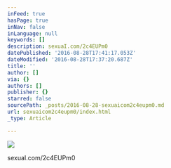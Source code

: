 ```yaml
---
inFeed: true
hasPage: true
inNav: false
inLanguage: null
keywords: []
description: sexuaI.com/2c4EUPm0
datePublished: '2016-08-28T17:41:17.053Z'
dateModified: '2016-08-28T17:37:20.687Z'
title: ''
author: []
via: {}
authors: []
publisher: {}
starred: false
sourcePath: _posts/2016-08-28-sexuaicom2c4eupm0.md
url: sexuaicom2c4eupm0/index.html
_type: Article

---
```

![](https://the-grid-user-content.s3-us-west-2.amazonaws.com/bce8f42b-55d2-4494-bea1-8624bf45643d.jpg)

sexuaI.com/2c4EUPm0